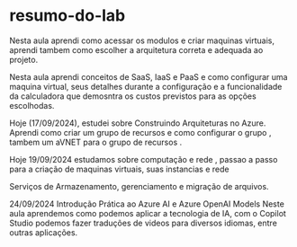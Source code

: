 # resumo-do-lab

Nesta aula aprendi como acessar os modulos e criar maquinas virtuais, aprendi tambem como escolher a arquitetura correta e adequada ao projeto.


Nesta aula aprendi conceitos de SaaS, IaaS e PaaS e como configurar uma maquina virtual, seus detalhes durante a configuração e a funcionalidade da calculadora que demosntra os custos previstos para as opções escolhodas.

Hoje (17/09/2024), estudei sobre Construindo Arquiteturas no Azure.
Aprendi como criar um grupo de recursos e como configurar o grupo , tambem um aVNET para o grupo de recursos .


Hoje 19/09/2024 estudamos sobre computação e rede , passao a passo para a criação de maquinas virtuais, suas instancias e rede

Serviços de Armazenamento, gerenciamento e migração de arquivos.

24/09/2024  Introdução Prática ao Azure AI e Azure OpenAI Models
Neste aula aprendemos como podemos aplicar a tecnologia de IA, com o Copilot Studio podemos fazer traduções de videos para diversos idiomas, entre outras aplicações.

